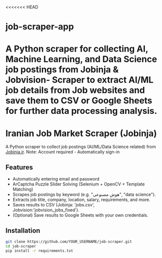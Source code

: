 <<<<<<< HEAD
# job-scraper-app
A Python scraper for collecting AI, Machine Learning, and Data Science job postings from Jobinja & Jobvision-  Scraper to extract AI/ML job details from Job websites and save them to CSV or Google Sheets for further data processing analysis.
=======
# Iranian Job Market Scraper (Jobinja)

A Python scraper to collect job postings (AI/ML/Data Science related) from [Jobinja.ir](https://jobinja.ir).
Note: Account required  - Automatically sign-in

## Features
- Automatically entering email and password
- ArCaptcha Puzzle Slider Solving (Selenium + OpenCV + Template Matching)
- Scrapes job postings by keyword (e.g. "هوش مصنوعی", "data science").
- Extracts job title, company, location, salary, requirements, and more.
- Saves results to CSV (Jobinja: 'jobs.csv', Jobvision:'jobvision_jobs_fixed').
- (Optional) Save results to Google Sheets with your own credentials.

## Installation
```bash
git clone https://github.com/YOUR_USERNAME/job-scraper.git
cd job-scraper
pip install -r requirements.txt



